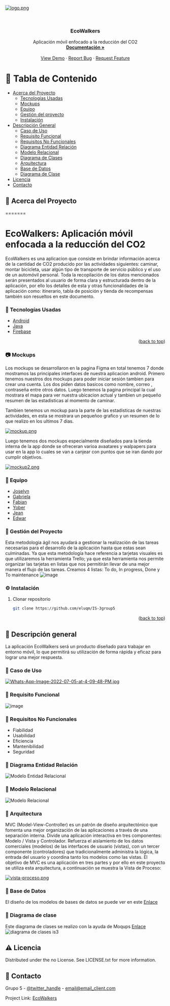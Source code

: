 
<!-- PROJECT LOGO -->

[![logo.png](https://i.postimg.cc/4yJq27f3/logo.png)](https://postimg.cc/zbcxVfRm)

<br />
<div align="center">
 

  <h3 align="center">EcoWalkers</h3>

  <p align="center">
    Aplicación móvil enfocado a la reducción del CO2
    <br />
    <a href="https://docs.google.com/document/d/1s1gV0AmxZG5u029aQwCnikhdyj4lpGjF/edit"><strong>Documentación »</strong></a>
    <br />
    <br />
    <a href="https://github.com/eluqm/IS-3group5">View Demo</a>
    ·
    <a href="https://github.com/eluqm/IS-3group5">Report Bug</a>
    ·
    <a href="https://github.com/eluqm/IS-3group5">Request Feature</a>
  </p>
</div>



<!-- TABLE OF CONTENTS -->

# :notebook_with_decorative_cover: Tabla de Contenido

- [Acerca del Proyecto](#star2-acerca-del-proyecto)
  * [Tecnologías Usadas](#space_invader-tecnologías-usadas)
  * [Mockups](#camera-mockups)
  * [Equipo](#wave-equipo)
  * [Gestión del proyecto](#compass-gestión-del-proyecto)
  * [Instalación](#gear-instalación)
- [Descripción General](#dart-descripción-general)
  * [Caso de Uso](#dart-caso-de-uso)
  * [Requisito Funcional](#dart-requisito-funcional)
  * [Requisitos No Funcionales](#dart-requisitos-no-funcionales)
  * [Diagrama Entidad Relación](#dart-diagrama-entidad-relación)
  * [Modelo Relacional](#dart-modelo-relacional)
  * [Diagrama de Clases](#dart-diagrama-de-clases)
  * [Arquitectura](#dart-arquitectura)
  * [Base de Datos](#dart-base-de-datos)
  * [Diagrama de Clase](#dart-diagrama-de-clase)
- [Licencia](#warning-licencia)
- [Contacto](#handshake-contacto)


## :star2: Acerca del Proyecto
=======
# EcoWalkers: Aplicación móvil enfocada a la reducción del CO2

EcoWalkers es una aplicacion que consiste en brindar información acerca de la cantidad de  CO2 producido por las actividades siguientes: caminar, montar bicicleta, usar algún tipo de transporte de servicio público y el uso de un automóvil personal. Toda la recopilación de los datos mencionados serán presentados al usuario de forma clara y estructurada dentro de la aplicación, por ello los detalles de esta y otras funcionalidades de la aplicación como: itinerario, tabla de posición y tienda de recompensas también son resueltos en este documento. 

### :space_invader: Tecnologías Usadas
* [Android](https://developer.android.com/)
* [Java](https://www.java.com/)
* [Firebase](https://console.firebase.google.com/)
<p align="right">(<a href="#top">back to top</a>)</p>

### :camera: Mockups

Los mockups se desarrollaron en la pagina Figma en total tenemos 7 donde mostramos las principales interfaces de nuestra aplicacion android. Primero tenemos nuestros dos mockups para poder iniciar sesión tambien para crear una cuenta. Los dos piden datos basicos como nombre, correo , contraseña entre otros datos. Luego tenemos la pagina principal la cual mostrara el mapa para ver nuestra ubicacion actual y tambien un pequeño resumen de las estadisticas al momento de caminar.

Tambien tenemos un mockup para la parte de las estadisticas de nuestras actividades, en esta se mostrara un pequeñoo grafico y un resumen de lo que realizo en los ultimos 7 dias.

[![mockup.png](https://i.postimg.cc/MTKKVGCy/mockup.png)](https://postimg.cc/jWmbrRd5)

Luego tenemos dos mockups especialmente diseñados para la tienda interna de la app donde se ofreceran varioa avaatares y walpapers para usar en la app lo cuales se van a canjear con puntos que se iran dando por cumplir objetivos.

[![mockup2.png](https://i.postimg.cc/YqgGpvM9/mockup2.png)](https://postimg.cc/VdfLgLSQ)

### :wave: Equipo

* [Joselyn](https://github.com/Joselyn7)
* [Gabriela](https://www.sqlite.org/)
* [Fabian](https://www.sqlite.org/)
* [Yober](https://github.com/YoberM)
* [Jean](https://github.com/JpChavez16)
* [Edwar](https://github.com/evargashe)


### :compass: Gestión del Proyecto

Esta metodologia ágil nos ayudará a gestionar la realización de las tareas necesarias para el desarrollo de la aplicación hasta que estas sean culminadas. 
Ya que esta metodología hace referencia a tarjetas visuales es que utilizaremos la herramienta Trello; ya que esta herramienta nos permite organizar las tarjetas en listas que nos permitirán llevar de una mejor manera  el flujo de las tareas. 
Creamos 4 listas: To do, In progress, Done y To maintenance
![image](https://user-images.githubusercontent.com/64268942/177435854-cbba0220-d0c3-4e8b-a27f-23b2a0ebe75e.png)

### :gear: Instalación

1. Clonar repositorio
   ```sh
   git clone https://github.com/eluqm/IS-3group5
   ```

<p align="right">(<a href="#top">back to top</a>)</p>

## :dart: Descripción general

La aplicación EcoWalkers será un producto diseñado para trabajar en entorno móvil, lo que permitirá su utilización de forma rápida y eficaz para lograr una mejor respuesta. 

### :dart: Caso de Uso

[![Whats-App-Image-2022-07-05-at-4-09-48-PM.jpg](https://i.postimg.cc/c4dhyBMT/Whats-App-Image-2022-07-05-at-4-09-48-PM.jpg)](https://postimg.cc/xqFMLHZb)

### :dart: Requisito Funcional

![image](https://user-images.githubusercontent.com/64268942/179634923-87412b8d-d7bd-4fae-995b-cc9f62d74401.png)

### :dart: Requisitos No Funcionales

- Fiabilidad
- Usabilidad
- Eficiencia
- Mantenibilidad
- Seguridad

### :dart: Diagrama Entidad Relación

![Modelo Entidad Relacional](https://user-images.githubusercontent.com/49489730/177257605-62166fb8-b1d2-45dd-ae6c-f89dd8aae8ae.PNG)

### :dart: Modelo Relacional 

![Modelo Relacional](https://user-images.githubusercontent.com/49489730/177257613-d84f1bec-a59a-4505-b989-7481a9b5421c.PNG)

### :dart: Arquitectura

MVC (Model-View-Controller) es un patrón de diseño arquitectónico que fomenta una mejor organización de las aplicaciones a través de una separación interna. Divide una aplicación interactiva en tres componentes: Modelo / Vista y Controlador. Refuerza el aislamiento de los datos comerciales (modelos) de las interfaces de usuario (vistas), con un tercer componente (controladores) que tradicionalmente administra la lógica, la entrada del usuario y coordina tanto los modelos como las vistas. El objetivo de MVC es una aplicación en tres partes y por ello en este proyecto se utiliza esta arquitectura, a continuación se muestra la Vista de Proceso:

[![vista-proceso.png](https://i.postimg.cc/Vs46NWDs/vista-proceso.png)](https://postimg.cc/rz0cnWB7)

### :dart: Base de Datos

El diseño de los modelos de bases de datos se puede ver en este [Enlace](https://app.moqups.com/Q1vdJRphWudQZaOnlHNssINQ0HhTATt2/view/page/abbaf8365)

### :dart: Diagrama de clase
Este diagrama de clases se realizo con la ayuda de Moqups [Enlace](https://app.moqups.com/VYfSRKyOH5uF2UYDxh8jDyw4NtpaH07E/view/page/aa458c046)
![diagrama de clases is3](https://user-images.githubusercontent.com/49292220/178048447-7e706559-fbf7-4eaf-9db3-1fa680b726fa.JPG)

## :warning: Licencia

Distributed under the no License. See LICENSE.txt for more information.

## :handshake: Contacto

Grupo 5 - [@twitter_handle](https://twitter.com/twitter_handle) - email@email_client.com

Project Link: [EcoWalkers](https://github.com/eluqm/IS-3group5)





